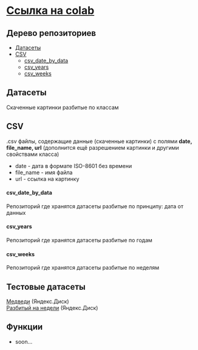 # [Ссылка на colab](https://colab.research.google.com/drive/1BpvCvp6Hqi80Rl8pA0k4q7ZY5k6oSZ_p?usp=sharing)

## Дерево репозиториев

- [Датасеты](#датасеты)
- [CSV](#csv)
    - [csv_date_by_data](#csv_date_by_data)
    - [csv_years](#csv_years)
    - [csv_weeks](#csv_weeks)

## Датасеты

Скаченные картинки разбитые по классам

## CSV

.csv файлы, содержащие данные (скаченные картинки) с полями **date, file_name, url** (дополнится ещё разрешением картинки и другими свойствами класса)
* date - дата в формате ISO-8601 без времени
* file_name - имя файла
* url - ссылка на картинку

#### csv_date_by_data

Репозиторий где хранятся датасеты разбитые по принципу: дата от данных

#### csv_years

Репозиторий где хранятся датасеты разбитые по годам

#### csv_weeks

Репозиторий где хранятся датасеты разбитые по неделям

## Тестовые датасеты

[Медведи](https://disk.yandex.ru/d/Az5r0lyRIoiJwA) (Яндекс.Диск) \
[Разбитый на недели](https://disk.yandex.ru/d/Wgm6uH4w5iXG5Q) (Яндекс.Диск)

## Функции

* soon...